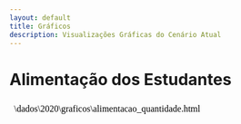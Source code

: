 ```yaml
---
layout: default
title: Gráficos
description: Visualizações Gráficas do Cenário Atual
---
```


<!-- 
Em href="" colocar dentro das aspas o link 
do caminho do arquivo audios.md do respectivo ano
-->

# Alimentação dos Estudantes
<iframe srcdoc='\dados\2020\graficos\alimentacao_quantidade.html' frameborder="0" width="800px" height="800px" align="middle"></iframe>